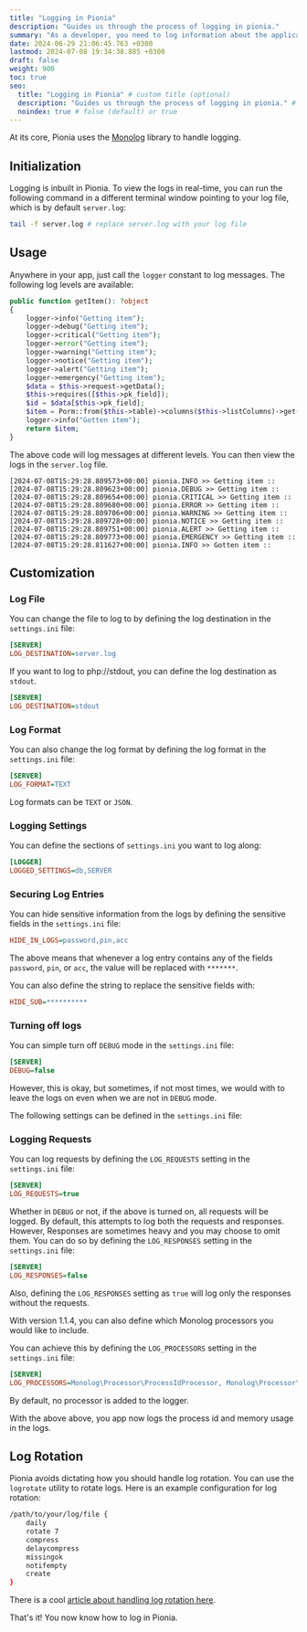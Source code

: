 ```yaml
---
title: "Logging in Pionia"
description: "Guides us through the process of logging in pionia."
summary: "As a developer, you need to log information about the application's state, errors, and other important information. This guide will show you how to log in pionia."
date: 2024-06-29 21:06:45.763 +0300
lastmod: 2024-07-08 19:34:38.885 +0300
draft: false
weight: 900
toc: true
seo:
  title: "Logging in Pionia" # custom title (optional)
  description: "Guides us through the process of logging in pionia." # custom description (recommended)
  noindex: true # false (default) or true
---
```

    

At its core, Pionia uses the [Monolog](https://github.com/Seldaek/monolog) library to handle logging.

## Initialization

Logging is inbuilt in Pionia. To view the logs in real-time, you can run the following command in a different terminal window pointing to your log file, which is by default `server.log`:

```bash
tail -f server.log # replace server.log with your log file
```

## Usage

Anywhere in your app, just call the `logger` constant to log messages. The following log levels are available:
```php
public function getItem(): ?object
{
    logger->info("Getting item");
    logger->debug("Getting item");
    logger->critical("Getting item");
    logger->error("Getting item");
    logger->warning("Getting item");
    logger->notice("Getting item");
    logger->alert("Getting item");
    logger->emergency("Getting item");
    $data = $this->request->getData();
    $this->requires([$this->pk_field]);
    $id = $data[$this->pk_field];
    $item = Porm::from($this->table)->columns($this->listColumns)->get($id);
    logger->info("Gotten item");
    return $item;
}
```

The above code will log messages at different levels. You can then view the logs in the `server.log` file.

```text
[2024-07-08T15:29:28.809573+00:00] pionia.INFO >> Getting item ::  
[2024-07-08T15:29:28.809623+00:00] pionia.DEBUG >> Getting item ::  
[2024-07-08T15:29:28.809654+00:00] pionia.CRITICAL >> Getting item ::  
[2024-07-08T15:29:28.809680+00:00] pionia.ERROR >> Getting item ::  
[2024-07-08T15:29:28.809706+00:00] pionia.WARNING >> Getting item ::  
[2024-07-08T15:29:28.809728+00:00] pionia.NOTICE >> Getting item ::  
[2024-07-08T15:29:28.809751+00:00] pionia.ALERT >> Getting item ::  
[2024-07-08T15:29:28.809773+00:00] pionia.EMERGENCY >> Getting item ::  
[2024-07-08T15:29:28.811627+00:00] pionia.INFO >> Gotten item :: 
```

## Customization

### Log File
You can change the file to log to by defining the log destination in the `settings.ini` file:

```ini
[SERVER]
LOG_DESTINATION=server.log
```
If you want to log to php://stdout, you can define the log destination as `stdout`.

```ini
[SERVER]
LOG_DESTINATION=stdout
```

### Log Format

You can also change the log format by defining the log format in the `settings.ini` file:

```ini
[SERVER]
LOG_FORMAT=TEXT
```
Log formats can be `TEXT` or `JSON`.

### Logging Settings

You can define the sections of `settings.ini` you want to log along:

```ini
[LOGGER]
LOGGED_SETTINGS=db,SERVER
```

### Securing Log Entries

You can hide sensitive information from the logs by defining the sensitive fields in the `settings.ini` file:

```ini
HIDE_IN_LOGS=password,pin,acc
```
The above means that whenever a log entry contains any of the fields `password`, `pin`, or `acc`, the value will be replaced with `*******`.

You can also define the string to replace the sensitive fields with:

```ini
HIDE_SUB=**********
```

### Turning off logs
You can simple turn off `DEBUG` mode in the `settings.ini` file:

```ini
[SERVER]
DEBUG=false
```

However, this is okay, but sometimes, if not most times, we would with to leave the logs on even when we are not in `DEBUG` mode.

The following settings can be defined in the `settings.ini` file:

### Logging Requests
You can log requests by defining the `LOG_REQUESTS` setting in the `settings.ini` file:

```ini
[SERVER]
LOG_REQUESTS=true
```
Whether in `DEBUG` or not, if the above is turned on, all requests will be logged.
By default, this attempts to log both the requests and responses. However, Responses are sometimes heavy and you may choose to omit them. You can do so by defining the `LOG_RESPONSES` setting in the `settings.ini` file:

```ini
[SERVER]
LOG_RESPONSES=false
```

Also, defining the `LOG_RESPONSES` setting as `true` will log only the responses without the requests.


With version 1.1.4, you can also define which Monolog processors you would like to include.

You can achieve this by defining the `LOG_PROCESSORS` setting in the `settings.ini` file:

```ini
[SERVER]
LOG_PROCESSORS=Monolog\Processor\ProcessIdProcessor, Monolog\Processor\MemoryUsageProcessor
```
By default, no processor is added to the logger.

With the above above, you app now logs the process id and memory usage in the logs.

## Log Rotation

Pionia avoids dictating how you should handle log rotation. You can use the `logrotate` utility to rotate logs. Here is an example configuration for log rotation:

```bash
/path/to/your/log/file {
    daily
    rotate 7
    compress
    delaycompress
    missingok
    notifempty
    create
}
```

There is a cool [article about handling log rotation here](https://www.digitalocean.com/community/tutorials/how-to-manage-logfiles-with-logrotate-on-ubuntu-16-04).

That's it! You now know how to log in Pionia.
